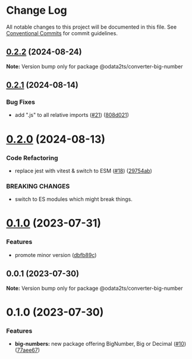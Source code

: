 # Change Log

All notable changes to this project will be documented in this file.
See [Conventional Commits](https://conventionalcommits.org) for commit guidelines.

## [0.2.2](https://github.com/odata2ts/converter/compare/@odata2ts/converter-big-number@0.2.1...@odata2ts/converter-big-number@0.2.2) (2024-08-24)

**Note:** Version bump only for package @odata2ts/converter-big-number





## [0.2.1](https://github.com/odata2ts/converter/compare/@odata2ts/converter-big-number@0.2.0...@odata2ts/converter-big-number@0.2.1) (2024-08-14)


### Bug Fixes

* add ".js" to all relative imports ([#21](https://github.com/odata2ts/converter/issues/21)) ([808d021](https://github.com/odata2ts/converter/commit/808d0217edf9b8b90062e412ddc8e956c865c01b))





# [0.2.0](https://github.com/odata2ts/converter/compare/@odata2ts/converter-big-number@0.1.0...@odata2ts/converter-big-number@0.2.0) (2024-08-13)


### Code Refactoring

* replace jest with vitest & switch to ESM ([#18](https://github.com/odata2ts/converter/issues/18)) ([29754ab](https://github.com/odata2ts/converter/commit/29754abec8617cfe45f647ffbf91e92586b79ee9))


### BREAKING CHANGES

* switch to ES modules which might break things.





# [0.1.0](https://github.com/odata2ts/converter/compare/@odata2ts/converter-big-number@0.0.1...@odata2ts/converter-big-number@0.1.0) (2023-07-31)


### Features

* promote minor version ([dbfb89c](https://github.com/odata2ts/converter/commit/dbfb89c5d3dd84202fe7ff2aa147d394484d7fbf))





## 0.0.1 (2023-07-30)

**Note:** Version bump only for package @odata2ts/converter-big-number






# 0.1.0 (2023-07-30)


### Features

* **big-numbers:** new package offering BigNumber, Big or Decimal ([#10](https://github.com/odata2ts/converter/issues/10)) ([77aee67](https://github.com/odata2ts/converter/commit/77aee67eef5ee33e29bc5c47c06ae64c5498a953))
